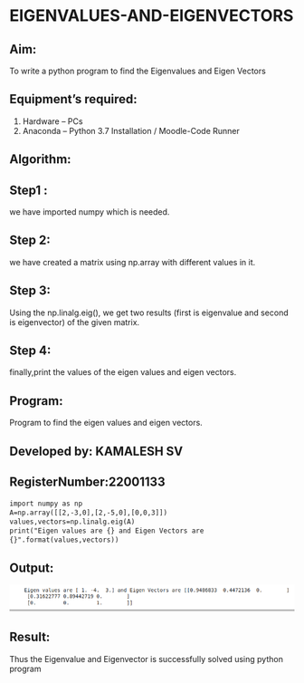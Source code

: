 # EIGENVALUES-AND-EIGENVECTORS
## Aim:
To write a python program to find the Eigenvalues and Eigen Vectors
## Equipment’s required:
1. 	Hardware – PCs
2. 	Anaconda – Python 3.7 Installation / Moodle-Code Runner
## Algorithm:
## Step1 : 
we have imported numpy which is needed.
## Step 2: 
we have created a matrix using np.array with different values in it.
## Step 3: 
Using the np.linalg.eig(), we get two results (first is eigenvalue and second is eigenvector) of the given matrix.
## Step 4: 
finally,print the values of the eigen values and eigen vectors.
## Program:
Program to find the eigen values and eigen vectors.
## Developed by: KAMALESH SV
## RegisterNumber:22001133
```
import numpy as np
A=np.array([[2,-3,0],[2,-5,0],[0,0,3]])
values,vectors=np.linalg.eig(A)
print("Eigen values are {} and Eigen Vectors are {}".format(values,vectors))

```
## Output:
![OUTPUT](./OUTPUT3.png)
## Result:
Thus the Eigenvalue and Eigenvector is successfully solved using python program
